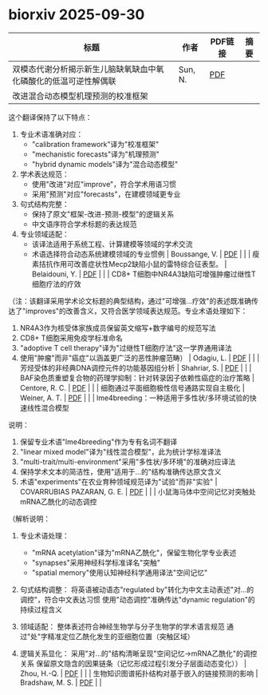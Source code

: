 # biorxiv 2025-09-30

| 标题 | 作者 | PDF链接 |  摘要 |
|------|------|--------|------|
| 双模态代谢分析揭示新生儿脑缺氧缺血中氧化磷酸化的低温可逆性解偶联 | Sun, N. | [PDF](https://doi.org/10.1101/2021.11.29.470404) |  |
| 改进混合动态模型机理预测的校准框架

这个翻译保持了以下特点：
1. 专业术语准确对应：
   - "calibration framework"译为"校准框架"
   - "mechanistic forecasts"译为"机理预测"
   - "hybrid dynamic models"译为"混合动态模型"
2. 学术表达规范：
   - 使用"改进"对应"improve"，符合学术用语习惯
   - 采用"预测"对应"forecasts"，在建模领域更专业
3. 句式结构完整：
   - 保持了原文"框架-改进-预测-模型"的逻辑关系
   - 中文语序符合学术标题的表达规范
4. 专业领域适配：
   - 该译法适用于系统工程、计算建模等领域的学术交流
   - 术语选择符合动态系统建模领域的专业惯例 | Boussange, V. | [PDF](https://doi.org/10.1101/2022.07.25.501365) |  |
| 瘦素拮抗作用可改善症状性Mecp2缺陷小鼠的雷特综合征表型。 | Belaidouni, Y. | [PDF](https://doi.org/10.1101/2023.02.03.526251) |  |
| CD8+ T细胞中NR4A3缺陷可增强肿瘤过继性T细胞疗法的疗效

（注：该翻译采用学术论文标题的典型结构，通过"可增强...疗效"的表述既准确传达了"improves"的改善含义，又符合医学领域表达规范。专业术语处理如下：
1. NR4A3作为核受体家族成员保留英文缩写+数字编号的规范写法
2. CD8+ T细胞采用免疫学标准命名
3. "adoptive T cell therapy"译为"过继性T细胞疗法"这一学界通用译法
4. 使用"肿瘤"而非"癌症"以涵盖更广泛的恶性肿瘤范畴） | Odagiu, L. | [PDF](https://doi.org/10.1101/2023.04.21.537841) |  |
| 芳烃受体的非经典DNA调控元件的功能基因组分析 | Shahriar, S. | [PDF](https://doi.org/10.1101/2023.05.01.538985) |  |
| BAF染色质重塑复合物的药理学抑制：针对转录因子依赖性癌症的治疗策略 | Centore, R. C. | [PDF](https://doi.org/10.1101/2023.09.11.557162) |  |
| 细胞通过平面细胞极性信号通路实现自主极化 | Weiner, A. T. | [PDF](https://doi.org/10.1101/2023.09.26.559449) |  |
| lme4breeding：一种适用于多性状/多环境试验的快速线性混合模型

说明：
1. 保留专业术语"lme4breeding"作为专有名词不翻译
2. "linear mixed model"译为"线性混合模型"，此为统计学标准译法
3. "multi-trait/multi-environment"采用"多性状/多环境"的准确对应译法
4. 保持学术文本的简洁性，使用"适用于...的"结构准确传达原文含义
5. 术语"experiments"在农业育种领域规范译为"试验"而非"实验" | COVARRUBIAS PAZARAN, G. E. | [PDF](https://doi.org/10.1101/2024.05.17.594795) |  |
| 小鼠海马体中空间记忆对突触处mRNA乙酰化的动态调控

（解析说明：
1. 专业术语处理：
   - "mRNA acetylation"译为"mRNA乙酰化"，保留生物化学专业表述
   - "synapses"采用神经科学标准译名"突触"
   - "spatial memory"使用认知神经科学通用译法"空间记忆"

2. 句式结构调整：
   将英语被动语态"regulated by"转化为中文主动表述"对...的调控"，符合中文表达习惯
   使用"动态调控"准确传达"dynamic regulation"的持续过程含义

3. 领域适配：
   整体表述符合神经生物学与分子生物学的学术语言规范
   通过"处"字精准定位乙酰化发生的亚细胞位置（突触区域）

4. 逻辑关系显化：
   采用"对...的"结构清晰呈现"空间记忆→mRNA乙酰化"的调控关系
   保留原文隐含的因果链条（记忆形成过程引发分子层面动态变化）） | Zhou, H.-Q. | [PDF](https://doi.org/10.1101/2024.06.01.596932) |  |
| 生物知识图谱拓扑结构对基于嵌入的链接预测的影响 | Bradshaw, M. S. | [PDF](https://doi.org/10.1101/2024.06.10.598277) |  |
